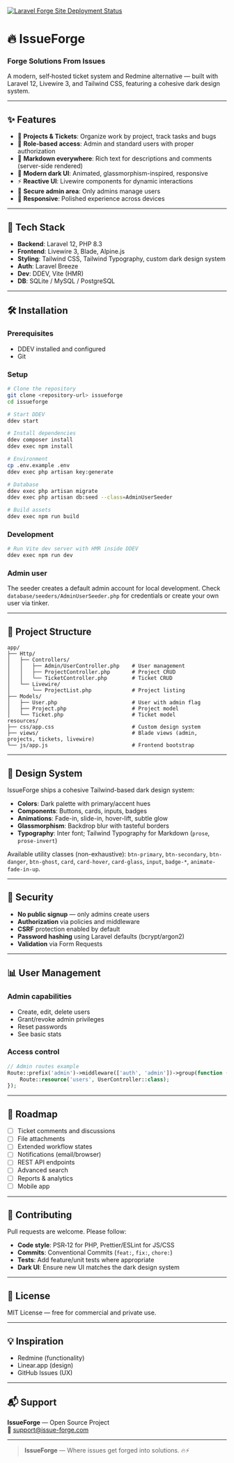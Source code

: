 [![Laravel Forge Site Deployment Status](https://img.shields.io/endpoint?url=https%3A%2F%2Fforge.laravel.com%2Fsite-badges%2F4ef06724-84ca-448c-bdc6-0e1b5cc961b1%3Fdate%3D1%26label%3D1%26commit%3D1&style=plastic)](https://forge.laravel.com/servers/956420/sites/2838828)

# 🔥 IssueForge

### Forge Solutions From Issues

A modern, self‑hosted ticket system and Redmine alternative — built with Laravel 12, Livewire 3, and Tailwind CSS, featuring a cohesive dark design system.

---

## ✨ Features

-   🎫 **Projects & Tickets**: Organize work by project, track tasks and bugs
-   👥 **Role-based access**: Admin and standard users with proper authorization
-   💬 **Markdown everywhere**: Rich text for descriptions and comments (server-side rendered)
-   🌙 **Modern dark UI**: Animated, glassmorphism-inspired, responsive
-   ⚡ **Reactive UI**: Livewire components for dynamic interactions
-   🔐 **Secure admin area**: Only admins manage users
-   📱 **Responsive**: Polished experience across devices

---

## 🚀 Tech Stack

-   **Backend**: Laravel 12, PHP 8.3
-   **Frontend**: Livewire 3, Blade, Alpine.js
-   **Styling**: Tailwind CSS, Tailwind Typography, custom dark design system
-   **Auth**: Laravel Breeze
-   **Dev**: DDEV, Vite (HMR)
-   **DB**: SQLite / MySQL / PostgreSQL

---

## 🛠️ Installation

### Prerequisites

-   DDEV installed and configured
-   Git

### Setup

```bash
# Clone the repository
git clone <repository-url> issueforge
cd issueforge

# Start DDEV
ddev start

# Install dependencies
ddev composer install
ddev exec npm install

# Environment
cp .env.example .env
ddev exec php artisan key:generate

# Database
ddev exec php artisan migrate
ddev exec php artisan db:seed --class=AdminUserSeeder

# Build assets
ddev exec npm run build
```

### Development

```bash
# Run Vite dev server with HMR inside DDEV
ddev exec npm run dev
```

### Admin user

The seeder creates a default admin account for local development. Check `database/seeders/AdminUserSeeder.php` for credentials or create your own user via tinker.

---

## 📁 Project Structure

```
app/
├── Http/
│   ├── Controllers/
│   │   ├── Admin/UserController.php    # User management
│   │   ├── ProjectController.php       # Project CRUD
│   │   └── TicketController.php        # Ticket CRUD
│   └── Livewire/
│       └── ProjectList.php             # Project listing
├── Models/
│   ├── User.php                        # User with admin flag
│   ├── Project.php                     # Project model
│   └── Ticket.php                      # Ticket model
resources/
├── css/app.css                         # Custom design system
├── views/                              # Blade views (admin, projects, tickets, livewire)
└── js/app.js                           # Frontend bootstrap
```

---

## 🎨 Design System

IssueForge ships a cohesive Tailwind-based dark design system:

-   **Colors**: Dark palette with primary/accent hues
-   **Components**: Buttons, cards, inputs, badges
-   **Animations**: Fade-in, slide-in, hover-lift, subtle glow
-   **Glassmorphism**: Backdrop blur with tasteful borders
-   **Typography**: Inter font; Tailwind Typography for Markdown (`prose`, `prose-invert`)

Available utility classes (non-exhaustive): `btn-primary`, `btn-secondary`, `btn-danger`, `btn-ghost`, `card`, `card-hover`, `card-glass`, `input`, `badge-*`, `animate-fade-in-up`.

---

## 🔐 Security

-   **No public signup** — only admins create users
-   **Authorization** via policies and middleware
-   **CSRF** protection enabled by default
-   **Password hashing** using Laravel defaults (bcrypt/argon2)
-   **Validation** via Form Requests

---

## 📊 User Management

### Admin capabilities

-   Create, edit, delete users
-   Grant/revoke admin privileges
-   Reset passwords
-   See basic stats

### Access control

```php
// Admin routes example
Route::prefix('admin')->middleware(['auth', 'admin'])->group(function () {
    Route::resource('users', UserController::class);
});
```

---

## 🎯 Roadmap

-   [ ] Ticket comments and discussions
-   [ ] File attachments
-   [ ] Extended workflow states
-   [ ] Notifications (email/browser)
-   [ ] REST API endpoints
-   [ ] Advanced search
-   [ ] Reports & analytics
-   [ ] Mobile app

---

## 🤝 Contributing

Pull requests are welcome. Please follow:

-   **Code style**: PSR‑12 for PHP, Prettier/ESLint for JS/CSS
-   **Commits**: Conventional Commits (`feat:`, `fix:`, `chore:`)
-   **Tests**: Add feature/unit tests where appropriate
-   **Dark UI**: Ensure new UI matches the dark design system

---

## 📄 License

MIT License — free for commercial and private use.

---

## 💡 Inspiration

-   Redmine (functionality)
-   Linear.app (design)
-   GitHub Issues (UX)

---

## 📬 Support

**IssueForge** — Open Source Project  
📧 [support@issue-forge.com](mailto:support@issue-forge.com)

---

> **IssueForge** — Where issues get forged into solutions. 🔥⚡
